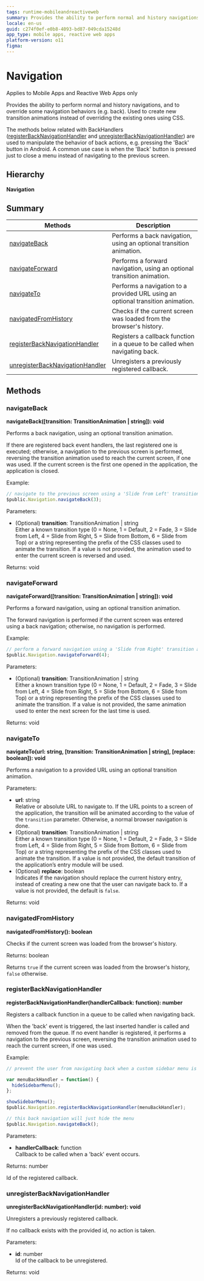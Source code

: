 ```yaml
---
tags: runtime-mobileandreactiveweb
summary: Provides the ability to perform normal and history navigations, and to override some navigation behaviors (e.g. back). Used to create new transition animations instead of overriding the existing ones using CSS.
locale: en-us
guid: c274f0ef-e0b8-4093-bd87-049cda15248d
app_type: mobile apps, reactive web apps
platform-version: o11
figma:
---
```


# Navigation

<div class="info" markdown="1">

Applies to Mobile Apps and Reactive Web Apps only

</div>

Provides the ability to perform normal and history navigations, and to override some navigation behaviors (e.g. back). Used to create new transition animations instead of overriding the existing ones using CSS.

The methods below related with BackHandlers ([registerBackNavigationHandler](navigation.md#registerbacknavigationhandler) and [unregisterBackNavigationHandler](navigation.md#unregisterbacknavigationhandler)) are used to manipulate the behavior of back actions, e.g. pressing the 'Back' button in Android. A common use case is when the 'Back' button is pressed just to close a menu instead of navigating to the previous screen.

## Hierarchy

**Navigation**

## Summary

|Methods|Description|
|---|---|
|[navigateBack](navigation.md#navigateback)|Performs a back navigation, using an optional transition animation.|
|[navigateForward](navigation.md#navigateforward)|Performs a forward navigation, using an optional transition animation.|
|[navigateTo](navigation.md#navigateto)|Performs a navigation to a provided URL using an optional transition animation.|
|[navigatedFromHistory](navigation.md#navigatedfromhistory)|Checks if the current screen was loaded from the browser's history.|
|[registerBackNavigationHandler](navigation.md#registerbacknavigationhandler)|Registers a callback function in a queue to be called when navigating back.|
|[unregisterBackNavigationHandler](navigation.md#unregisterbacknavigationhandler)|Unregisters a previously registered callback.|

## Methods

### navigateBack

**navigateBack([transition: TransitionAnimation \| string]): void**

Performs a back navigation, using an optional transition animation.

If there are registered back event handlers, the last registered one is executed; otherwise, a navigation to the previous screen is performed, reversing the transition animation used to reach the current screen, if one was used. If the current screen is the first one opened in the application, the application is closed.

Example:

```javascript
// navigate to the previous screen using a 'Slide from Left' transition animation
$public.Navigation.navigateBack(3);
```

Parameters:

* (Optional) **transition**: TransitionAnimation \| string<br/> Either a known transition type (0 = None, 1 = Default, 2 = Fade, 3 = Slide from Left, 4 = Slide from Right, 5 = Slide from Bottom, 6 = Slide from Top) or a string representing the prefix of the CSS classes used to animate the transition. If a value is not provided, the animation used to enter the current screen is reversed and used.

Returns: void

### navigateForward

**navigateForward([transition: TransitionAnimation \| string]): void**

Performs a forward navigation, using an optional transition animation.

The forward navigation is performed if the current screen was entered using a back navigation; otherwise, no navigation is performed.

Example:

```javascript
// perform a forward navigation using a 'Slide from Right' transition animation
$public.Navigation.navigateForward(4);
```

Parameters:

* (Optional) **transition**: TransitionAnimation \| string<br/> Either a known transition type (0 = None, 1 = Default, 2 = Fade, 3 = Slide from Left, 4 = Slide from Right, 5 = Slide from Bottom, 6 = Slide from Top) or a string representing the prefix of the CSS classes used to animate the transition. If a value is not provided, the same animation used to enter the next screen for the last time is used.

Returns: void

### navigateTo

**navigateTo(url: string, [transition: TransitionAnimation \| string], [replace: boolean]): void**

Performs a navigation to a provided URL using an optional transition animation.

Parameters:

* **url**: string<br/> Relative or absolute URL to navigate to. If the URL points to a screen of the application, the transition will be animated according to the value of the `transition` parameter. Otherwise, a normal browser navigation is done.
* (Optional) **transition**: TransitionAnimation \| string<br/> Either a known transition type (0 = None, 1 = Default, 2 = Fade, 3 = Slide from Left, 4 = Slide from Right, 5 = Slide from Bottom, 6 = Slide from Top) or a string representing the prefix of the CSS classes used to animate the transition. If a value is not provided, the default transition of the application’s entry module will be used.
* (Optional) **replace**: boolean<br/> Indicates if the navigation should replace the current history entry, instead of creating a new one that the user can navigate back to. If a value is not provided, the default is `false`.

Returns: void

### navigatedFromHistory

**navigatedFromHistory(): boolean**

Checks if the current screen was loaded from the browser's history.

Returns: boolean

Returns `true` if the current screen was loaded from the browser's history, `false` otherwise.

### registerBackNavigationHandler

**registerBackNavigationHandler(handlerCallback: function): number**

Registers a callback function in a queue to be called when navigating back.

When the 'back' event is triggered, the last inserted handler is called and removed from the queue. If no event handler is registered, it performs a navigation to the previous screen, reversing the transition animation used to reach the current screen, if one was used.

Example:

```javascript
// prevent the user from navigating back when a custom sidebar menu is being displayed

var menuBackHandler = function() {
  hideSidebarMenu();
};

showSidebarMenu();
$public.Navigation.registerBackNavigationHandler(menuBackHandler);

// this back navigation will just hide the menu
$public.Navigation.navigateBack();
```

Parameters:

* **handlerCallback**: function<br/> Callback to be called when a 'back' event occurs.

Returns: number

Id of the registered callback.

### unregisterBackNavigationHandler

**unregisterBackNavigationHandler(id: number): void**

Unregisters a previously registered callback.

If no callback exists with the provided id, no action is taken.

Parameters:

* **id**: number<br/> Id of the callback to be unregistered.

Returns: void

